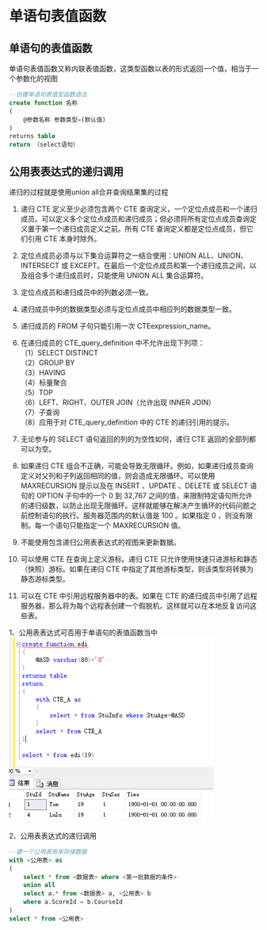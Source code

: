 # 单语句表值函数

## **单语句的表值函数**
单语句表值函数又称内联表值函数，这类型函数以表的形式返回一个值，相当于一个参数化的视图
``` sql
--创建单语句表值型函数语法
create function 名称
(
    @参数名称 参数类型=(默认值)
)
returns table
return （select语句）
```

## **公用表表达式的递归调用**
递归的过程就是使用union all合并查询结果集的过程  

1. 递归 CTE 定义至少必须包含两个 CTE 查询定义，一个定位点成员和一个递归成员。可以定义多个定位点成员和递归成员；但必须将所有定位点成员查询定义置于第一个递归成员定义之前。所有 CTE 查询定义都是定位点成员，但它们引用 CTE 本身时除外。
2. 定位点成员必须与以下集合运算符之一结合使用：UNION ALL、UNION、INTERSECT 或 EXCEPT。在最后一个定位点成员和第一个递归成员之间，以及组合多个递归成员时，只能使用 UNION ALL 集合运算符。
3. 定位点成员和递归成员中的列数必须一致。
4. 递归成员中列的数据类型必须与定位点成员中相应列的数据类型一致。
5. 递归成员的 FROM 子句只能引用一次 CTEexpression_name。
6. 在递归成员的 CTE_query_definition 中不允许出现下列项：  
    （1）SELECT DISTINCT  
    （2）GROUP BY  
    （3）HAVING  
    （4）标量聚合  
    （5）TOP  
    （6）LEFT、RIGHT、OUTER JOIN（允许出现 INNER JOIN）  
    （7）子查询  
    （8）应用于对 CTE_query_definition 中的 CTE 的递归引用的提示。  

7.  无论参与的 SELECT 语句返回的列的为空性如何，递归 CTE 返回的全部列都可以为空。
8.  如果递归 CTE 组合不正确，可能会导致无限循环。例如，如果递归成员查询定义对父列和子列返回相同的值，则会造成无限循环。可以使用 MAXRECURSION 提示以及在 INSERT 、UPDATE 、DELETE 或 SELECT 语句的 OPTION 子句中的一个 0 到 32,767 之间的值，来限制特定语句所允许的递归级数，以防止出现无限循环。这样就能够在解决产生循环的代码问题之前控制语句的执行。服务器范围内的默认值是 100 。如果指定 0 ，则没有限制。每一个语句只能指定一个 MAXRECURSION 值。
9.  不能使用包含递归公用表表达式的视图来更新数据。
10.  可以使用 CTE 在查询上定义游标。递归 CTE 只允许使用快速只进游标和静态（快照）游标。如果在递归 CTE 中指定了其他游标类型，则该类型将转换为静态游标类型。
11.  可以在 CTE 中引用远程服务器中的表。如果在 CTE 的递归成员中引用了远程服务器，那么将为每个远程表创建一个假脱机，这样就可以在本地反复访问这些表。

1、公用表表达式可否用于单语句的表值函数当中  
![](./img/2021-10-07_单语句表值函数作业图.png)  
  
2、公用表表达式的递归调用  
``` sql
--建一个公用表用来存储数据
with <公用表> as
(
	select * from <数据表> where <第一批数据的条件>
	union all
	select a.* from <数据表> a, <公用表> b
	where a.ScoreId = b.CourseId
)
select * from <公用表>

```



